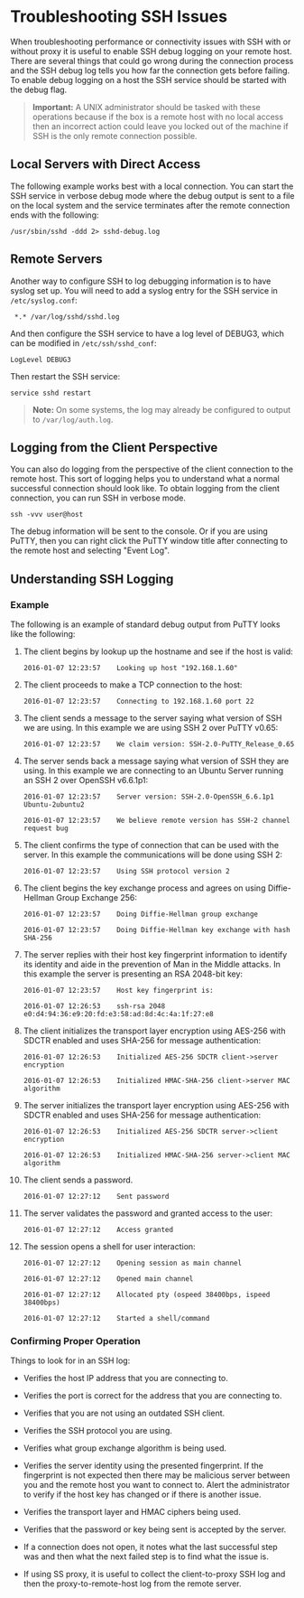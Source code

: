 [title]: # (Troubleshooting SSH Issues)
[tags]: # (troubleshooting, workaround, SSH)
[priority]: # (1000)

# Troubleshooting SSH Issues

When troubleshooting performance or connectivity issues with SSH with or without proxy it is useful to enable SSH debug logging on your remote host. There are several things that could go wrong during the connection process and the SSH debug log tells you how far the connection gets before failing. To enable debug logging on a host the SSH service should be started with the debug flag.

> **Important:** A UNIX administrator should be tasked with these operations because if the box is a remote host with no local access then an incorrect action could leave you locked out of the machine if SSH is the only remote connection possible.

## Local Servers with Direct Access

 The following example works best with a local connection. You can start the SSH service in verbose debug mode where the debug output is sent to a file on the local system and the service terminates after the remote connection ends with the following:

 `/usr/sbin/sshd -ddd 2> sshd-debug.log`

## Remote Servers

Another way to configure SSH to log debugging information is to have syslog set up. You will need to add a syslog entry for the SSH service in `/etc/syslog.conf`:

` *.* /var/log/sshd/sshd.log`

And then configure the SSH service to have a log level of DEBUG3, which can be modified in `/etc/ssh/sshd_conf`:

`LogLevel DEBUG3`

Then restart the SSH service:

`service sshd restart`

> **Note:** On some systems, the log may already be configured to output to `/var/log/auth.log`.

## Logging from the Client Perspective

You can also do logging from the perspective of the client connection to the remote host. This sort of logging helps you to understand what a normal successful connection should look like. To obtain logging from the client connection, you can run SSH in verbose mode.

`ssh -vvv user@host`

The debug information will be sent to the console. Or if you are using PuTTY, then you can right click the PuTTY window title after connecting to the remote host and selecting "Event Log".

## Understanding SSH Logging

### Example

The following is an example of standard debug output from PuTTY looks like the following:

1. The client begins by lookup up the hostname and see if the host is valid:

   `2016-01-07 12:23:57    Looking up host "192.168.1.60"`

2. The client proceeds to make a TCP connection to the host:

   `2016-01-07 12:23:57    Connecting to 192.168.1.60 port 22`

3. The client sends a message to the server saying what version of SSH we are using. In this example we are using SSH 2 over PuTTY v0.65:

   `2016-01-07 12:23:57    We claim version: SSH-2.0-PuTTY_Release_0.65`

4. The server sends back a message saying what version of SSH they are using. In this example we are connecting to an Ubuntu Server running an SSH 2 over OpenSSH v6.6.1p1:

   `2016-01-07 12:23:57    Server version: SSH-2.0-OpenSSH_6.6.1p1 Ubuntu-2ubuntu2`

   `2016-01-07 12:23:57    We believe remote version has SSH-2 channel request bug`

5. The client confirms the type of connection that can be used with the server. In this example the communications will be done using SSH 2:

   `2016-01-07 12:23:57    Using SSH protocol version 2`

6. The client begins the key exchange process and agrees on using Diffie-Hellman Group Exchange 256:

   `2016-01-07 12:23:57    Doing Diffie-Hellman group exchange`

   `2016-01-07 12:23:57    Doing Diffie-Hellman key exchange with hash SHA-256`

7. The server replies with their host key fingerprint information to identify its identity and aide in the prevention of Man in the Middle attacks. In this example the server is presenting an RSA 2048-bit key:

   `2016-01-07 12:23:57    Host key fingerprint is:`

   `2016-01-07 12:26:53    ssh-rsa 2048 e0:d4:94:36:e9:20:fd:e3:58:ad:8d:4c:4a:1f:27:e8`

8. The client initializes the transport layer encryption using AES-256 with SDCTR enabled and uses SHA-256 for message authentication:

   `2016-01-07 12:26:53    Initialized AES-256 SDCTR client->server encryption`

   `2016-01-07 12:26:53    Initialized HMAC-SHA-256 client->server MAC algorithm`

9. The server initializes the transport layer encryption using AES-256 with SDCTR enabled and uses SHA-256 for message authentication:

   `2016-01-07 12:26:53    Initialized AES-256 SDCTR server->client encryption`

   `2016-01-07 12:26:53    Initialized HMAC-SHA-256 server->client MAC algorithm`

10. The client sends a password.

    `2016-01-07 12:27:12    Sent password`

11. The server validates the password and granted access to the user:

    `2016-01-07 12:27:12    Access granted`

12. The session opens a shell for user interaction:

    `2016-01-07 12:27:12    Opening session as main channel`

    `2016-01-07 12:27:12    Opened main channel`

    `2016-01-07 12:27:12    Allocated pty (ospeed 38400bps, ispeed 38400bps)`

    `2016-01-07 12:27:12    Started a shell/command`

### Confirming Proper Operation

Things to look for in an SSH log:

- Verifies the host IP address that you are connecting to.

- Verifies the port is correct for the address that you are connecting to.

- Verifies that you are not using an outdated SSH client.

- Verifies the SSH protocol you are using.

- Verifies what group exchange algorithm is being used.

- Verifies the server identity using the presented fingerprint. If the fingerprint is not expected then there may be malicious server between you and the remote host you want to connect to. Alert the administrator to verify if the host key has changed or if there is another issue.

- Verifies the transport layer and HMAC ciphers being used.

- Verifies that the password or key being sent is accepted by the server.

- If a connection does not open, it notes what the last successful step was and then what the next failed step is to find what the issue is.

- If using SS proxy, it is useful to collect the client-to-proxy SSH log and then the proxy-to-remote-host log from the remote server.